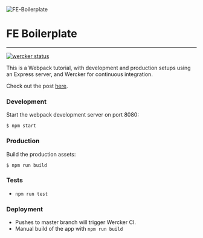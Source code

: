 ![FE-Boilerplate](/../screenshots/public/pe_webpack.jpg?raw=true "FE-Boilerplate")
# FE Boilerplate
---
[![wercker status](https://app.wercker.com/status/75c55bca9af5d8657f2925758a4d3517/s/master "wercker status")](https://app.wercker.com/project/byKey/75c55bca9af5d8657f2925758a4d3517)

This is a Webpack tutorial, with development and production setups using an Express server, and Wercker for continuous integration.

Check out the post [here](https://medium.com/product-engineering).

### Development
Start the webpack development server on port 8080:
```
$ npm start
```

### Production
Build the production assets:
```
$ npm run build
```

### Tests
* `npm run test`

### Deployment
* Pushes to master branch will trigger Wercker CI.
* Manual build of the app with `npm run build`
